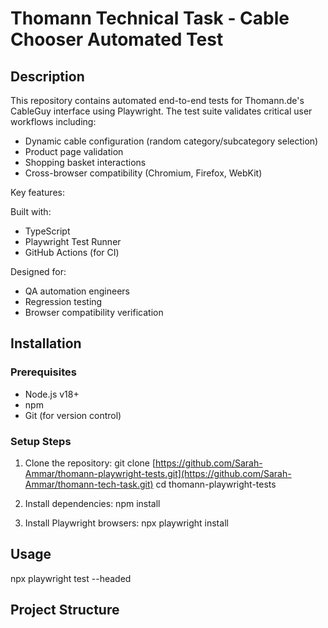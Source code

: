 # Thomann Technical Task - Cable Chooser Automated Test

## Description
This repository contains automated end-to-end tests for Thomann.de's CableGuy interface using Playwright. The test suite validates critical user workflows including:

- Dynamic cable configuration (random category/subcategory selection)
- Product page validation
- Shopping basket interactions
- Cross-browser compatibility (Chromium, Firefox, WebKit)

Key features:


Built with:
- TypeScript
- Playwright Test Runner
- GitHub Actions (for CI)

Designed for:
- QA automation engineers
- Regression testing
- Browser compatibility verification

## Installation

### Prerequisites
- Node.js v18+
- npm
- Git (for version control)

### Setup Steps
1. Clone the repository:
   git clone [https://github.com/Sarah-Ammar/thomann-playwright-tests.git](https://github.com/Sarah-Ammar/thomann-tech-task.git)
   cd thomann-playwright-tests

2. Install dependencies:
npm install

3. Install Playwright browsers:
npx playwright install



## Usage
npx playwright test --headed

## Project Structure
